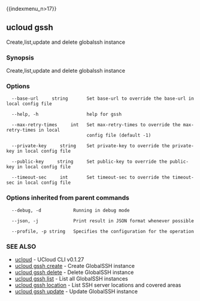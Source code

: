{{indexmenu_n>17}}

## ucloud gssh

Create,list,update and delete globalssh instance

### Synopsis

Create,list,update and delete globalssh instance

### Options

```
  --base-url     string       Set base-url to override the base-url in local config file 

  --help, -h                  help for gssh 

  --max-retry-times     int   Set max-retry-times to override the max-retry-times in local
                              config file (default -1) 

  --private-key     string    Set private-key to override the private-key in local config file 

  --public-key     string     Set public-key to override the public-key in local config file 

  --timeout-sec     int       Set timeout-sec to override the timeout-sec in local config file 

```

### Options inherited from parent commands

```
  --debug, -d            Running in debug mode 

  --json, -j             Print result in JSON format whenever possible 

  --profile, -p string   Specifies the configuration for the operation 

```

### SEE ALSO

* [ucloud](developer/cli/cmd/ucloud)	 - UCloud CLI v0.1.27
* [ucloud gssh create](developer/cli/cmd/ucloud/gssh/create)	 - Create GlobalSSH instance
* [ucloud gssh delete](developer/cli/cmd/ucloud/gssh/delete)	 - Delete GlobalSSH instance
* [ucloud gssh list](developer/cli/cmd/ucloud/gssh/list)	 - List all GlobalSSH instances
* [ucloud gssh location](developer/cli/cmd/ucloud/gssh/location)	 - List SSH server locations and covered areas
* [ucloud gssh update](developer/cli/cmd/ucloud/gssh/update)	 - Update GlobalSSH instance

